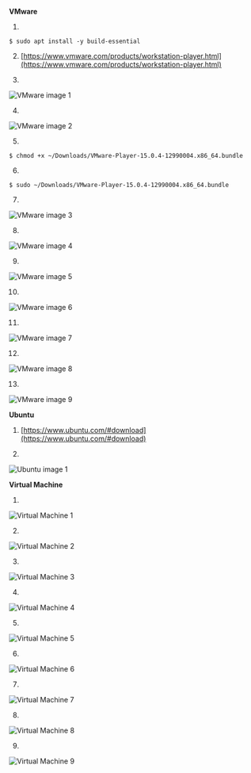**VMware**

1.  
  ```
  $ sudo apt install -y build-essential
  ```

2. [https://www.vmware.com/products/workstation-player.html](https://www.vmware.com/products/workstation-player.html)

3.  
![VMware image 1](https://raw.githubusercontent.com/Marian-13/vmware-cordova-android/master/images/vmware_01.png)

4.  
  ![VMware image 2](https://raw.githubusercontent.com/Marian-13/vmware-cordova-android/master/images/vmware_02.png)

5.  
  ```
  $ chmod +x ~/Downloads/VMware-Player-15.0.4-12990004.x86_64.bundle
  ```

6.  
  ```
  $ sudo ~/Downloads/VMware-Player-15.0.4-12990004.x86_64.bundle
  ```

7.  
  ![VMware image 3](https://raw.githubusercontent.com/Marian-13/vmware-cordova-android/master/images/vmware_03.png)

8.  
  ![VMware image 4](https://raw.githubusercontent.com/Marian-13/vmware-cordova-android/master/images/vmware_04.png)

9.  
  ![VMware image 5](https://raw.githubusercontent.com/Marian-13/vmware-cordova-android/master/images/vmware_05.png)

10.  
  ![VMware image 6](https://raw.githubusercontent.com/Marian-13/vmware-cordova-android/master/images/vmware_06.png)

11.  
  ![VMware image 7](https://raw.githubusercontent.com/Marian-13/vmware-cordova-android/master/images/vmware_07.png)

12.  
  ![VMware image 8](https://raw.githubusercontent.com/Marian-13/vmware-cordova-android/master/images/vmware_08.png)

13.  
  ![VMware image 9](https://raw.githubusercontent.com/Marian-13/vmware-cordova-android/master/images/vmware_09.png)


**Ubuntu**

1. [https://www.ubuntu.com/#download](https://www.ubuntu.com/#download)

2.  
  ![Ubuntu image 1](https://raw.githubusercontent.com/Marian-13/vmware-cordova-android/master/images/ubuntu_01.png)

**Virtual Machine**

1.  
  ![Virtual Machine 1](https://raw.githubusercontent.com/Marian-13/vmware-cordova-android/master/images/virtual_machine_01.png)

2.  
  ![Virtual Machine 2](https://raw.githubusercontent.com/Marian-13/vmware-cordova-android/master/images/virtual_machine_02.png)

3.  
  ![Virtual Machine 3](https://raw.githubusercontent.com/Marian-13/vmware-cordova-android/master/images/virtual_machine_03.png)

4.  
  ![Virtual Machine 4](https://raw.githubusercontent.com/Marian-13/vmware-cordova-android/master/images/virtual_machine_04.png)

5.  
  ![Virtual Machine 5](https://raw.githubusercontent.com/Marian-13/vmware-cordova-android/master/images/virtual_machine_05.png)

6.  
  ![Virtual Machine 6](https://raw.githubusercontent.com/Marian-13/vmware-cordova-android/master/images/virtual_machine_06.png)

7.  
  ![Virtual Machine 7](https://raw.githubusercontent.com/Marian-13/vmware-cordova-android/master/images/virtual_machine_07.png)

8.  
  ![Virtual Machine 8](https://raw.githubusercontent.com/Marian-13/vmware-cordova-android/master/images/virtual_machine_08.png)

9.  
  ![Virtual Machine 9](https://raw.githubusercontent.com/Marian-13/vmware-cordova-android/master/images/virtual_machine_09.png)
